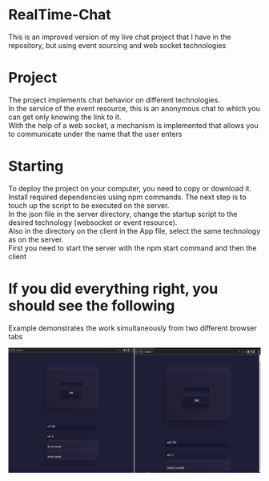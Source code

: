 # RealTime-Chat
This is an improved version of my live chat project that I have in the repository, but using event sourcing and web socket technologies
# Project   
The project implements chat behavior on different technologies.  
In the service of the event resource, this is an anonymous chat to which you can get only knowing the link to it.  
With the help of a web socket, a mechanism is implemented that allows you to communicate under the name that the user enters
# Starting 
To deploy the project on your computer, you need to copy or download it.   
Install required dependencies using npm commands. The next step is to touch up the script to be executed on the server.  
In the json file in the server directory, change the startup script to the desired technology (websocket or event resource).   
Also in the directory on the client in the App file, select the same technology as on the server.  
First you need to start the server with the npm start command and then the client  
# If you did everything right, you should see the following    
Example demonstrates the work simultaneously from two different browser tabs  
  
    
    
  <img src="https://github.com/Sentry11/media/raw/main/chat.png" height="250"/>
